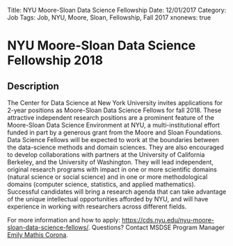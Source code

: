 Title: NYU Moore-Sloan Data Science Fellowship
Date: 12/01/2017
Category: Job
Tags: Job, NYU, Moore, Sloan, Fellowship, Fall 2017
xnonews: true

# NYU Moore-Sloan Data Science Fellowship 2018

## Description
The Center for Data Science at New York University invites applications for 2-year positions as Moore-Sloan Data Science Fellows for fall 2018. These attractive independent research positions are a prominent feature of the Moore-Sloan Data Science Environment at NYU, a multi-institutional effort funded in part by a generous grant from the Moore and Sloan Foundations. Data Science Fellows will be expected to work at the boundaries between the data-science methods and domain sciences. They are also encouraged to develop collaborations with partners at the University of California Berkeley, and the University of Washington. They will lead independent, original research programs with impact in one or more scientific domains (natural science or social science) and in one or more methodological domains (computer science, statistics, and applied mathematics). Successful candidates will bring a research agenda that can take advantage of the unique intellectual opportunities afforded by NYU, and will have experience in working with researchers across different fields.

For more information and how to apply: https://cds.nyu.edu/nyu-moore-sloan-data-science-fellows/.
Questions? Contact MSDSE Program Manager [Emily Mathis Corona](mailto:em3388@nyu.edu).
